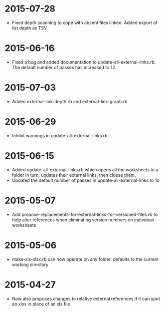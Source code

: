 # 2015-07-28

* Fixed depth scanning to cope with absent files linked. Added export of list depth as TSV.

# 2015-06-16

* Fixed a bug and added documentation to update-all-external-links.rb. The default number of passes has increased to 12.

# 2015-07-03

* Added external-link-depth.rb and external-link-graph.rb

# 2015-06-29

* Inhibit warnings in update-all-external-links.rb

# 2015-06-15

* Added update-all-external-links.rb which opens all the worksheets in a folder in turn, updates their external links, then cloese them.
* Updated the default number of passes in update-all-external-links to 10

# 2015-05-07

* Add propose-replacements-for-external-links-for-versioned-files.rb to help alter references when eliminating version numbers on individual worksheets

# 2015-05-06

* make-xls-xlsx.rb can now operate on any folder, defaults to the current working directory

# 2015-04-27

* Now also proposes changes to relative external references if it can spot an xlsx in place of an xls file
